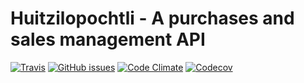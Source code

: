 # Huitzilopochtli - A purchases and sales management API

[![Travis](https://img.shields.io/travis/murilocosta/tepoztecatl.svg?style=flat-square)](https://travis-ci.org/murilocosta/tepoztecatl)
[![GitHub issues](https://img.shields.io/github/issues/murilocosta/tepoztecatl.svg?style=flat-square)](https://github.com/murilocosta/tepoztecatl/issues)
[![Code Climate](https://img.shields.io/codeclimate/github/murilocosta/tepoztecatl.svg?style=flat-square)](https://codeclimate.com/github/murilocosta/tepoztecatl)
[![Codecov](https://img.shields.io/codecov/c/github/murilocosta/tepoztecatl.svg?style=flat-square)](https://codecov.io/gh/murilocosta/tepoztecatl)

